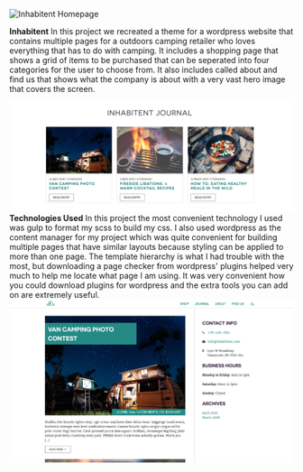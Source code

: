 ![Inhabitent Homepage](./themes/inhabitent/images/screenshots/homepage.png)

**Inhabitent**
In this project we recreated a theme for a wordpress website that contains multiple pages for a outdoors camping retailer who loves everything that has to do with camping. It includes a shopping page that shows a grid of items to be purchased that can be seperated into four categories for the user to choose from. It also includes called about and find us that shows what the company is about with a very vast hero image that covers the screen.

![Inhabitent Journal](./themes/inhabitent/images/screenshots/inhabitent-journal.png)
**Technologies Used**
In this project the most convenient technology I used was gulp to format my scss to build my css. I also used wordpress as the content manager for my project which was quite convenient for building multiple pages that have similar layouts because styling can be applied to more than one page. The template hierarchy is what I had trouble with the most, but downloading a page checker from wordpress' plugins helped very much to help me locate what page I am using. It was very convenient how you could download plugins for wordpress and the extra tools you can add on are extremely useful.
![Inhabitent Single Journal](./themes/inhabitent/images/screenshots/journal-page.png)